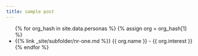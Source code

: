 ```yaml
---
title: sample post
---
```


<ul>
{% for org_hash in site.data.personas %}
{% assign org = org_hash[1] %}
  <li>
        {{% link _site/subfolder/nr-one.md %}}
      {{ org.name }} - {{ org.interest }}
  </li>
{% endfor %}
</ul>